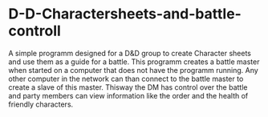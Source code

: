 # D-D-Charactersheets-and-battle-controll
A simple programm designed for a D&amp;D group to create Character sheets and use them as a guide for a battle.
This programm creates a battle master when started on a computer that does not have the programm running.
Any other computer in the network can than connect to the battle master to create a slave of this master.
Thisway the DM has control over the battle and party members can view information like the order and the health of friendly characters.